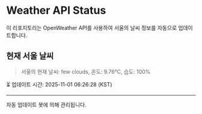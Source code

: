 
# Weather API Status

이 리포지토리는 OpenWeather API를 사용하여 서울의 날씨 정보를 자동으로 업데이트합니다.

## 현재 서울 날씨
> 서울의 현재 날씨: few clouds, 온도: 9.76°C, 습도: 100%

⏳ 업데이트 시간: 2025-11-01 06:26:28 (KST)

---
자동 업데이트 봇에 의해 관리됩니다.
